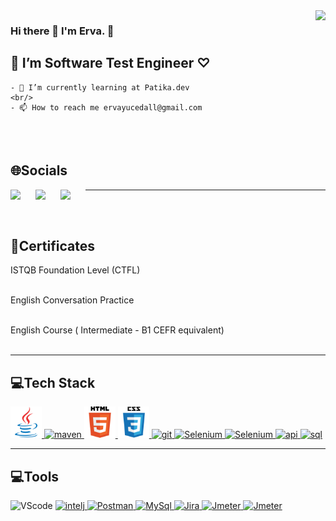 

<!--
**ErvaYucedal/ErvaYucedal** is a ✨ _special_ ✨ repository because its `README.md` (this file) appears on your GitHub profile.

Here are some ideas to get you started:

- 🔭 I’m currently working on ...
- 🌱 I’m currently learning ...
- 👯 I’m looking to collaborate on ...
- 🤔 I’m looking for help with ...
- 💬 Ask me about ...
- 📫 How to reach me: ...
- 😄 Pronouns: ...
- ⚡ Fun fact: ...
-->
<img src="https://media.giphy.com/media/JIX9t2j0ZTN9S/giphy.gif" align="right" widht="400" height="250">

 ### Hi there 👋 I'm Erva. 🌻


 ## 🌸 I’m Software Test Engineer  ♡

    - 🌱 I’m currently learning at Patika.dev
    <br/>
    - 📫 How to reach me ervayucedall@gmail.com

<br/>
<br/>


## 🌐Socials

[<img  width="40"  src="https://unpkg.com/simple-icons@v7/icons/linkedin.svg"  align="left" >][linkedin]
[<img  width="40" src="https://patika-prod.s3.eu-central-1.amazonaws.com/staticFiles/patikaLogo.png"  align="left" />][patika]
[<img  width="40" src="https://unpkg.com/simple-icons@v7/icons/instagram.svg"  align="left" />][instagram]

[patika]: https://app.patika.dev/ervayucedal
[linkedin]: https://www.linkedin.com/in/ervayucedal/
[instagram]: https://www.instagram.com/ervayucedal/
<hr/> 


<br/>
<br/>


## 📜Certificates

[<img  width="40"  align="left" >][ISTQB]
ISTQB Foundation Level (CTFL)
<br/>
<br/>

[<img  width="40"   align="left" >][Cambly]
English Conversation Practice
<br/>
<br/>

[<img  width="40"    align="left" >][Academia]
English Course ( Intermediate - B1 CEFR equivalent)
<br/>
<br/>



[ISTQB]:https://app.diplomasafe.com/en-US/diploma/d28e26186b72729e4fd2d663c77c5720737d5071d/istqb-foundation-level-ctfl
[Cambly]:https://www.cambly.com/en/certificate/verify/d2695056?lang=tr
[Academia]:https://academia.edu.ph/

<hr/>


## 💻Tech Stack

<p align="left">

<a href="https://www.java.com" target="_blank" rel="noreferrer"> <img src="https://raw.githubusercontent.com/devicons/devicon/master/icons/java/java-original.svg" alt="java" width="50" height="50"/> </a>
  <a href="https://www.maven.com" target="_blank" rel="noreferrer"> <img src="https://koraypeker.com/wp-content/uploads/2018/06/1_xsrKVt69q3JsZzLD-ldekQ.jpeg" alt="maven" width="100" height="40"/> </a>
<a href="https://www.html5.com" target="_blank" rel="noreferrer"> <img src="https://raw.githubusercontent.com/github/explore/80688e429a7d4ef2fca1e82350fe8e3517d3494d/topics/html/html.png" alt="HTML" width="50" height="50"/> </a>
<a href="https://www.css3.com" target="_blank" rel="noreferrer"> <img src="https://raw.githubusercontent.com/github/explore/80688e429a7d4ef2fca1e82350fe8e3517d3494d/topics/css/css.png" alt="CSS" width="50" height="50"/> </a>
<a href="https://git-scm.com/" target="_blank" rel="noreferrer"> <img src="https://www.vectorlogo.zone/logos/git-scm/git-scm-icon.svg" alt="git" width="40" height="40"/> </a>
<a href="https://www.selenium.com" target="_blank" rel="noreferrer"> <img src="https://camo.githubusercontent.com/4b95df4d6ca7a01afc25d27159804dc5a7d0df41d8131aaf50c9f84847dfda21/68747470733a2f2f73656c656e69756d2e6465762f696d616765732f73656c656e69756d5f6c6f676f5f7371756172655f677265656e2e706e67" alt="Selenium" width="50" height="50"/> </a>
<a href="https://www.appium.com" target="_blank" rel="noreferrer"> <img src="https://miro.medium.com/max/698/0*Ar7dArTvLIGrRs2n.png" alt="Selenium" width="100" height="50"/> </a>
<a href="https://www.api.com" target="_blank" rel="noreferrer"> <img src="https://encrypted-tbn0.gstatic.com/images?q=tbn:ANd9GcQFpswKqlwex1UtYOHT6cWIVsJ3dQfEg__lFQ&usqp=CAU" alt="api" width="50" height="50"/> </a>
<a href="https://www.api.com" target="_blank" rel="noreferrer"> <img src="https://encrypted-tbn0.gstatic.com/images?q=tbn:ANd9GcS3m3cQd-M2Gq5QXSik9qJSHGDBW3MvBoWFyA&usqp=CAU" alt="sql" width="50" height="50"/> </a>
  

</p>
<hr/>

## 💻Tools

<p align="left >

<a href="https://www.vscode.com" target="_blank" rel="noreferrer"> <img src="https://media.githubusercontent.com/media/microsoft/vscode-docs/main/images/logo-stable.png" alt="VScode" width="40" height="40"/> </a>
<a href="https://www.intelj.com" target="_blank" rel="noreferrer"> <img src="https://encrypted-tbn0.gstatic.com/images?q=tbn:ANd9GcQak-N8W03mK25slV1lwM80i0y1obRPPJOaLA&usqp=CAU" alt="intelj" width="80" height="40"/> </a>
<a href="https://www.postman.com" target="_blank" rel="noreferrer"> <img src="https://www.semihduran.com/wp-content/uploads/2020/12/postman.jpg" alt="Postman" width="60" height="40"/> </a>
<a href="https://www.mysql.com" target="_blank" rel="noreferrer"> <img src="https://d1.awsstatic.com/asset-repository/products/amazon-rds/1024px-MySQL.ff87215b43fd7292af172e2a5d9b844217262571.png" alt="MySql" width="80" height="40"/> </a>
<a href="https://www.jira.com" target="_blank" rel="noreferrer"> <img src="https://yardimmasasi.atilim.edu.tr/images/atlassian-jira-logo-large.png" alt="Jira" width="80" height="40"/> </a>
<a href="https://www.jmeter.com" target="_blank" rel="noreferrer"> <img src="https://camo.githubusercontent.com/752dabc7ca2275ee7a079fa24433ff2c6307eb4cddc541dfed60749f62772b41/68747470733a2f2f6a6d657465722e6170616368652e6f72672f696d616765732f6c6f676f2e737667" alt="Jmeter" width="90" height="50"/> </a>
<a href="https://www.jenkins.io/" target="_blank" rel="noreferrer"> <img src="https://media.bitdegree.org/storage/media/images/2018/11/jenkins-interview-questions-logo.png" alt="Jmeter" width="50" height="50"/> </a>











